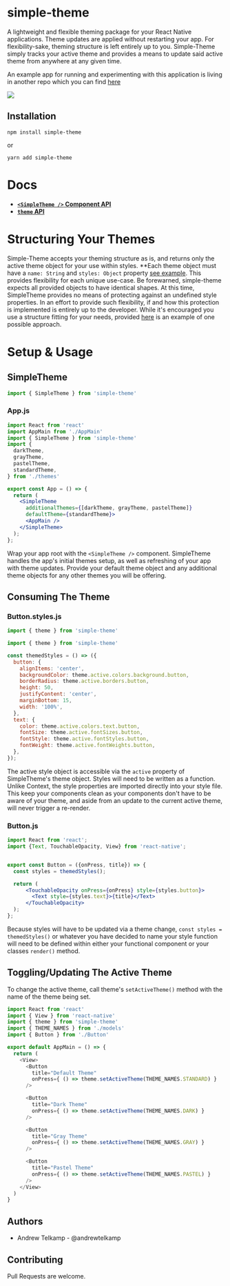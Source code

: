 # simple-theme

A lightweight and flexible theming package for your React Native applications. Theme updates are applied without restarting your app. For flexibility-sake, theming structure is left entirely up to you. Simple-Theme simply tracks your active theme and provides a means to update said active theme from anywhere at any given time.

An example app for running and experimenting with this application is living in another repo which you can find [here](https://github.com/andrewtelkamp/simple-theme-example-app)

![](https://media.giphy.com/media/IbCy4PBfqGxpVd6NuL/giphy.gif)


## Installation

```
npm install simple-theme
``` 
or 
```
yarn add simple-theme
```


# Docs

* **[`<SimpleTheme />` Component API](docs/SimpleTheme.md)**<br/>
* **[`theme` API](docs/theme.md)**



# Structuring Your Themes

Simple-Theme accepts your theming structure as is, and returns only the active theme object for your use within styles. **Each theme object must have a `name: String` and `styles: Object` property [see example](docs/exampleThemes.md). This provides flexibility for each unique use-case. Be forewarned, simple-theme expects all provided objects to have identical shapes. At this time, SimpleTheme provides no means of protecting against an undefined style properties. In an effort to provide such flexibility, if and how this protection is implemented is entirely up to the developer. While it's encouraged you use a structure fitting for your needs, provided [here](docs/exampleThemes.md) is an example of one possible approach.


# Setup & Usage

## SimpleTheme

```js
import { SimpleTheme } from 'simple-theme'
```

### App.js

```jsx
import React from 'react'
import AppMain from './AppMain'
import { SimpleTheme } from 'simple-theme'
import {
  darkTheme,
  grayTheme,
  pastelTheme,
  standardTheme,
} from './themes'

export const App = () => {
  return (
    <SimpleTheme
      additionalThemes={[darkTheme, grayTheme, pastelTheme]}
      defaultTheme={standardTheme}>
      <AppMain />
    </SimpleTheme>
  );
};
```

Wrap your app root with the `<SimpleTheme />` component. SimpleTheme handles the app's initial themes setup, as well as refreshing of your app with theme updates. Provide your default theme object and any additional theme objects for any other themes you will be offering.


## Consuming The Theme

### Button.styles.js

```js 
import { theme } from 'simple-theme'
```

```jsx
import { theme } from 'simple-theme'

const themedStyles = () => ({
  button: {
    alignItems: 'center',
    backgroundColor: theme.active.colors.background.button,
    borderRadius: theme.active.borders.button,
    height: 50,
    justifyContent: 'center',
    marginBottom: 15,
    width: '100%',
  },
  text: {
    color: theme.active.colors.text.button,
    fontSize: theme.active.fontSizes.button,
    fontStyle: theme.active.fontStyles.button,
    fontWeight: theme.active.fontWeights.button,
  },
});
```

The active style object is accessible via the `active` property of SimpleTheme's theme object. Styles will need to be written as a function.
Unlike Context, the style properties are imported directly into your style file. This keep your components clean as your components don't have to be aware of your theme, and aside from an update to the current active theme, will never trigger a re-render.

### Button.js

```jsx
import React from 'react';
import {Text, TouchableOpacity, View} from 'react-native';


export const Button = ({onPress, title}) => {
  const styles = themedStyles();

  return (
      <TouchableOpacity onPress={onPress} style={styles.button}>
        <Text style={styles.text}>{title}</Text>
      </TouchableOpacity>
  );
};
```

Because styles will have to be updated via a theme change, `const styles = themedStyles()` or whatever you have decided to name your style function will need to be defined within either your functional component or your classes `render()` method.


## Toggling/Updating The Active Theme

To change the active theme, call theme's `setActiveTheme()` method with the name of the theme being set.

```js
import React from 'react'
import { View } from 'react-native'
import { theme } from 'simple-theme'
import { THEME_NAMES } from './models'
import { Button } from './Button'

export default AppMain = () => {
  return (
    <View>
      <Button
        title="Default Theme"
        onPress={ () => theme.setActiveTheme(THEME_NAMES.STANDARD) }
      />

      <Button
        title="Dark Theme"
        onPress={ () => theme.setActiveTheme(THEME_NAMES.DARK) }
      />

      <Button
        title="Gray Theme"
        onPress={ () => theme.setActiveTheme(THEME_NAMES.GRAY) }
      />

      <Button
        title="Pastel Theme"
        onPress={ () => theme.setActiveTheme(THEME_NAMES.PASTEL) }
      />
    </View>
  )
}
```

## Authors

* Andrew Telkamp - @andrewtelkamp


## Contributing

Pull Requests are welcome.
